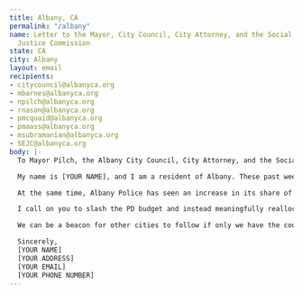```yaml
---
title: Albany, CA
permalink: "/albany"
name: Letter to the Mayor, City Council, City Attorney, and the Social & Economic
  Justice Commission
state: CA
city: Albany
layout: email
recipients:
- citycouncil@albanyca.org
- mbarnes@albanyca.org
- npilch@albanyca.org
- rnason@albanyca.org
- pmcquaid@albanyca.org
- pmaass@albanyca.org
- msubramanian@albanyca.org
- SEJC@albanyca.org
body: |-
  To Mayor Pilch, the Albany City Council, City Attorney, and the Social and Economic Justice Commission:

  My name is [YOUR NAME], and I am a resident of Albany. These past weeks, our nation has been gripped by protests calling for a rapid and meaningful reconsideration of the role of policing in communities as well as an end to racism and anti-Blackness in America. Our neighbors have been at the forefront of much of this action.

  At the same time, Albany Police has seen an increase in its share of funding over the years, with a worrying increase in the budget allocated for equipment. The 2019-20 budget allocated 30% to the police and only half of that to community development and services. The 2020-2021 budget proposes a ~10% increase in operations.

  I call on you to slash the PD budget and instead meaningfully reallocate funds towards social programs and resources that support housing, jobs, education, health care, child care, and other critical community needs. I demand the discontinuation of the use of general fund dollars to pay for settlements due to police misconduct and negligence. I demand a budget that supports community wellbeing, rather than empowers the police forces that tear them apart.

  We can be a beacon for other cities to follow if only we have the courage to change.

  Sincerely,
  [YOUR NAME]
  [YOUR ADDRESS]
  [YOUR EMAIL]
  [YOUR PHONE NUMBER]
---
```


